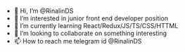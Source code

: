 - 👋 Hi, I’m @RinalinDS
- 👀 I’m interested in junior front end developer position
- 🌱 I’m currently learning React/Redux/JS/TS/CSS/HTTML
- 💞️ I’m looking to collaborate on something interesting
- 📫 How to reach me telegram id @RinalinDS

<!---
RinalinDS/RinalinDS is a ✨ special ✨ repository because its `README.md` (this file) appears on your GitHub profile.
You can click the Preview link to take a look at your changes.
--->
